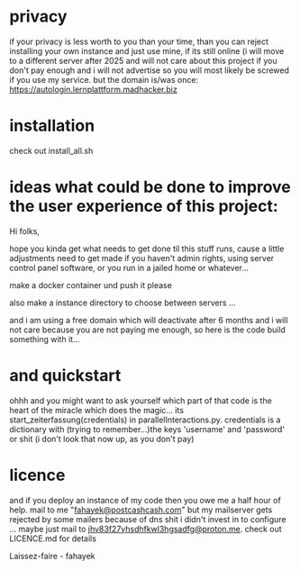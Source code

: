# privacy

if your privacy is less worth to you than your time, than you can reject installing your own instance and just use mine, if its still online (i will move to a different server after 2025 and will not care about this project if you don't pay enough and i will not advertise so you will most likely be screwed if you use my service. but the domain is/was once: https://autologin.lernplattform.madhacker.biz

# installation
check out install_all.sh

# ideas what could be done to improve the user experience of this project:
Hi folks,

hope you kinda get what needs to get done til this stuff runs, cause a little adjustments need to get made if you haven't admin rights, using server control panel software, or you run in a jailed home or whatever...

make a docker container und push it please

also make a instance directory to choose between servers ...

and i am using a free domain which will deactivate after 6 months and i will not care because you are not paying me enough, so here is the code build something with it...

#  and quickstart
ohhh and you might want to ask yourself which part of that code is the heart of the miracle which does the magic...
its start_zeiterfassung(credentials) in parallelInteractions.py. credentials is a dictionary with (trying to remember...)the keys 'username' and 'password' or shit (i don't look that now up, as you don't pay)

# licence
and if you deploy an instance of my code then you owe me a half hour of help. mail to me "fahayek@postcashcash.com" but my mailserver gets rejected by some mailers because of dns shit i didn't invest in to configure ... maybe just mail to jhv83f27yhsdhfkwl3hgsadfg@proton.me. check out LICENCE.md for details


Laissez-faire - fahayek

